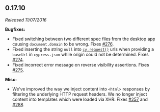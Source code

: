 ## 0.17.10

*Released 11/07/2016*

**Bugfixes:**

- Fixed switching between two different spec files from the desktop app causing `document.domain` to be wrong. Fixes [#276](https://github.com/cypress-io/cypress/issues/276).
- Fixed inserting the string `null` into [`cy.request()`](/api/commands/request) urls when providing a `baseUrl` in `cypress.json` while origin could not be determined. Fixes [#274](https://github.com/cypress-io/cypress/issues/274).
- Fixed incorrect error message on reverse visibility assertions. Fixes [#275](https://github.com/cypress-io/cypress/issues/275).

**Misc:**

- We've improved the way we inject content into `<html>` responses by filtering the underlying HTTP request headers. We no longer inject content into templates which were loaded via XHR. Fixes [#257](https://github.com/cypress-io/cypress/issues/257) and [#288](https://github.com/cypress-io/cypress/issues/288).


